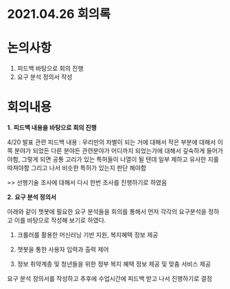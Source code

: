 # 2021.04.26 회의록

# 논의사항

1. 피드백 바탕으로 회의 진행
2. 요구 분석 정의서 작성

# 회의내용

**1.** **피드백 내용을 바탕으로 회의 진행**

4/20 발표 관련 피드백 내용 : 우리만의 차별이 되는 거에 대해서 작은 부분에 대해서 이쪽 분야가 되었든 다른 분야든 관련분야가 어디까지 되었는가에 대해서 깊숙하게 들어가야함, 그렇게 되면 공통 고리가 있는 특허들이 나열이 될 텐데 일부 제하고 유사한 지를 따져야함 그리고 나서 비슷한 특허가 있는지 판단 해야함

=> 선행기술 조사에 대해서 다시 한번 조사를 진행하기로 하였음



**2.** **요구 분석 정의서**

아래와 같이 챗봇에 필요한 요구 분석들을 회의를 통해서 먼저 각각의 요구분석을 정하고 이를 바탕으로 작성해 보기로 하였다. 

1. 크롤러를 활용한 머신러닝 기반 지원, 복지혜택 정보 제공

2. 챗봇을 통한 사용자 입력과 출력 제어

3. 정보 취약계층 및 청년들을 위한 정부 복지 혜택 정보 제공 및 맞춤 서비스 제공



요구 분석 정의서를 작성하고 추후에 수업시간에 피드백 받고 나서 진행하기로 결정